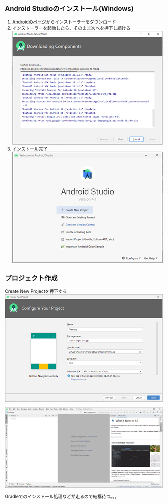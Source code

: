 ## Android Studioのインストール(Windows)
1. [Androidのページ](https://developer.android.com/studio)からインストーラーをダウンロード
2. インストーラーを起動したら、そのまま次へを押下し続ける
![](./img/androidInstall2.png)
3. インストール完了
![](./img/androidInstall3.png)

## プロジェクト作成
Create New Projectを押下する
![](./img/andrpodProj1.png)

![](./img/andrpodProj2.png)

Gradleでのインストール処理などが走るので結構待つ。。。
